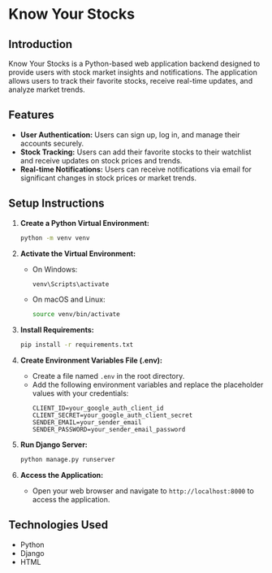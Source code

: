 # Know Your Stocks

## Introduction
Know Your Stocks is a Python-based web application backend designed to provide users with stock market insights and notifications. The application allows users to track their favorite stocks, receive real-time updates, and analyze market trends.

## Features
- **User Authentication:** Users can sign up, log in, and manage their accounts securely.
- **Stock Tracking:** Users can add their favorite stocks to their watchlist and receive updates on stock prices and trends.
- **Real-time Notifications:** Users can receive notifications via email for significant changes in stock prices or market trends.


## Setup Instructions
1. **Create a Python Virtual Environment:**
    ```bash
    python -m venv venv
    ```

2. **Activate the Virtual Environment:**
    - On Windows:
        ```bash
        venv\Scripts\activate
        ```
    - On macOS and Linux:
        ```bash
        source venv/bin/activate
        ```

3. **Install Requirements:**
    ```bash
    pip install -r requirements.txt
    ```

4. **Create Environment Variables File (.env):**
    - Create a file named `.env` in the root directory.
    - Add the following environment variables and replace the placeholder values with your credentials:
        ```plaintext
        CLIENT_ID=your_google_auth_client_id
        CLIENT_SECRET=your_google_auth_client_secret
        SENDER_EMAIL=your_sender_email
        SENDER_PASSWORD=your_sender_email_password
        ```

5. **Run Django Server:**
    ```bash
    python manage.py runserver
    ```

6. **Access the Application:**
    - Open your web browser and navigate to `http://localhost:8000` to access the application.

## Technologies Used
- Python
- Django
- HTML
